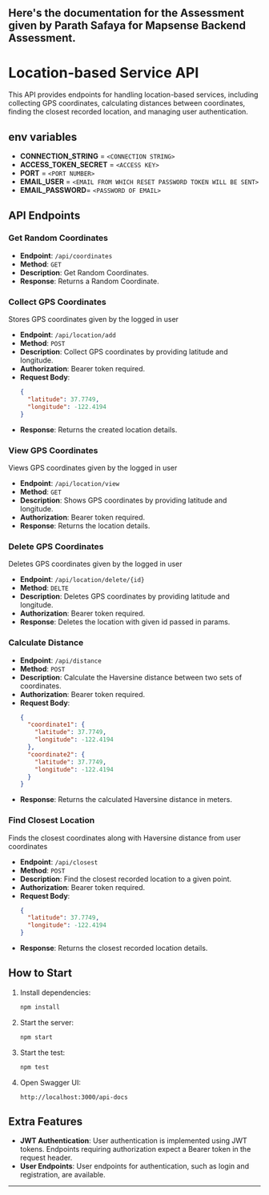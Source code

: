 Here's the documentation for the Assessment given by Parath Safaya for Mapsense Backend Assessment.
---

# Location-based Service API

This API provides endpoints for handling location-based services, including collecting GPS coordinates, calculating distances between coordinates, finding the closest recorded location, and managing user authentication.

## env variables
- **CONNECTION_STRING** = `<CONNECTION STRING>`
- **ACCESS_TOKEN_SECRET** = `<ACCESS KEY>`
- **PORT** = `<PORT NUMBER>`
- **EMAIL_USER** = `<EMAIL FROM WHICH RESET PASSWORD TOKEN WILL BE SENT> `
- **EMAIL_PASSWORD**= `<PASSWORD OF EMAIL>`

## API Endpoints

### Get Random Coordinates
- **Endpoint**: `/api/coordinates`
- **Method**: `GET`
- **Description**: Get Random Coordinates.
- **Response**: Returns a Random Coordinate.

### Collect GPS Coordinates 
Stores GPS coordinates given by the logged in user

- **Endpoint**: `/api/location/add`
- **Method**: `POST`
- **Description**: Collect GPS coordinates by providing latitude and longitude.
- **Authorization**: Bearer token required.
- **Request Body**:
  ```json
  {
    "latitude": 37.7749,
    "longitude": -122.4194
  }
  ```
- **Response**: Returns the created location details.

### View GPS Coordinates 
Views GPS coordinates given by the logged in user

- **Endpoint**: `/api/location/view`
- **Method**: `GET`
- **Description**: Shows GPS coordinates by providing latitude and longitude.
- **Authorization**: Bearer token required.
- **Response**: Returns the location details.

### Delete GPS Coordinates 
Deletes GPS coordinates given by the logged in user

- **Endpoint**: `/api/location/delete/{id}`
- **Method**: `DELTE`
- **Description**: Deletes GPS coordinates by providing latitude and longitude.
- **Authorization**: Bearer token required.
- **Response**: Deletes the location with given id passed in params.

### Calculate Distance

- **Endpoint**: `/api/distance`
- **Method**: `POST`
- **Description**: Calculate the Haversine distance between two sets of coordinates.
- **Authorization**: Bearer token required.
- **Request Body**:
  ```json
  {
    "coordinate1": {
      "latitude": 37.7749,
      "longitude": -122.4194
    },
    "coordinate2": {
      "latitude": 37.7749,
      "longitude": -122.4194
    }
  }
  ```
- **Response**: Returns the calculated Haversine distance in meters.

### Find Closest Location
Finds the closest coordinates along with Haversine distance from user coordinates
- **Endpoint**: `/api/closest`
- **Method**: `POST`
- **Description**: Find the closest recorded location to a given point.
- **Authorization**: Bearer token required.
- **Request Body**:
  ```json
  {
    "latitude": 37.7749,
    "longitude": -122.4194
  }
  ```
- **Response**: Returns the closest recorded location details.

## How to Start

1. Install dependencies:
   ```bash
   npm install
   ```

2. Start the server:
   ```bash
   npm start
   ```

2. Start the test:
   ```bash
   npm test
   ```

4. Open Swagger UI:
   ```
   http://localhost:3000/api-docs
   ```

## Extra Features

- **JWT Authentication**: User authentication is implemented using JWT tokens. Endpoints requiring authorization expect a Bearer token in the request header.
- **User Endpoints**: User endpoints for authentication, such as login and registration, are available.
---

